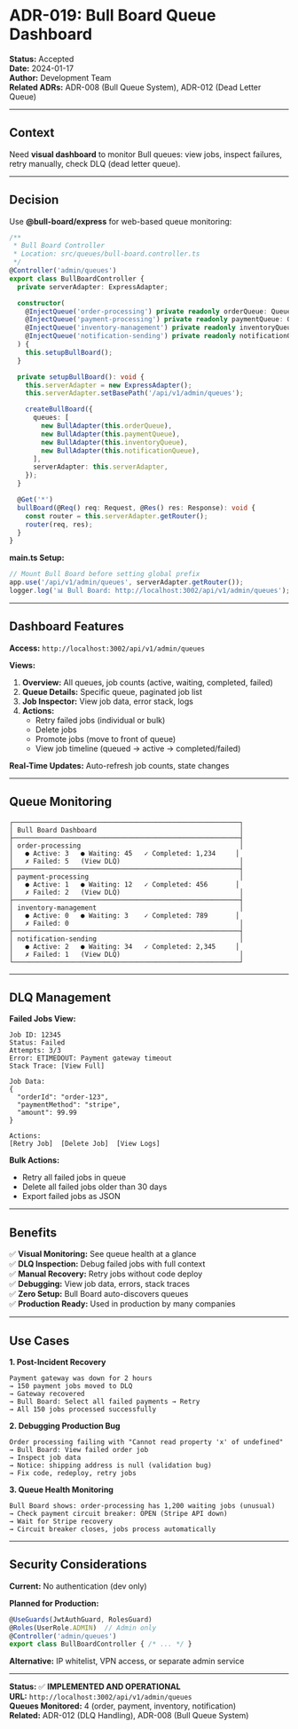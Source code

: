 # ADR-019: Bull Board Queue Dashboard

**Status:** Accepted  
**Date:** 2024-01-17  
**Author:** Development Team  
**Related ADRs:** ADR-008 (Bull Queue System), ADR-012 (Dead Letter Queue)

---

## Context

Need **visual dashboard** to monitor Bull queues: view jobs, inspect failures, retry manually, check DLQ (dead letter queue).

---

## Decision

Use **@bull-board/express** for web-based queue monitoring:

```typescript
/**
 * Bull Board Controller
 * Location: src/queues/bull-board.controller.ts
 */
@Controller('admin/queues')
export class BullBoardController {
  private serverAdapter: ExpressAdapter;

  constructor(
    @InjectQueue('order-processing') private readonly orderQueue: Queue,
    @InjectQueue('payment-processing') private readonly paymentQueue: Queue,
    @InjectQueue('inventory-management') private readonly inventoryQueue: Queue,
    @InjectQueue('notification-sending') private readonly notificationQueue: Queue,
  ) {
    this.setupBullBoard();
  }

  private setupBullBoard(): void {
    this.serverAdapter = new ExpressAdapter();
    this.serverAdapter.setBasePath('/api/v1/admin/queues');

    createBullBoard({
      queues: [
        new BullAdapter(this.orderQueue),
        new BullAdapter(this.paymentQueue),
        new BullAdapter(this.inventoryQueue),
        new BullAdapter(this.notificationQueue),
      ],
      serverAdapter: this.serverAdapter,
    });
  }

  @Get('*')
  bullBoard(@Req() req: Request, @Res() res: Response): void {
    const router = this.serverAdapter.getRouter();
    router(req, res);
  }
}
```

**main.ts Setup:**
```typescript
// Mount Bull Board before setting global prefix
app.use('/api/v1/admin/queues', serverAdapter.getRouter());
logger.log('📊 Bull Board: http://localhost:3002/api/v1/admin/queues');
```

---

## Dashboard Features

**Access:** `http://localhost:3002/api/v1/admin/queues`

**Views:**
1. **Overview:** All queues, job counts (active, waiting, completed, failed)
2. **Queue Details:** Specific queue, paginated job list
3. **Job Inspector:** View job data, error stack, logs
4. **Actions:**
   - Retry failed jobs (individual or bulk)
   - Delete jobs
   - Promote jobs (move to front of queue)
   - View job timeline (queued → active → completed/failed)

**Real-Time Updates:** Auto-refresh job counts, state changes

---

## Queue Monitoring

```
┌─────────────────────────────────────────────────────────┐
│ Bull Board Dashboard                                    │
├─────────────────────────────────────────────────────────┤
│ order-processing                                        │
│   ● Active: 3   ● Waiting: 45   ✓ Completed: 1,234     │
│   ✗ Failed: 5   (View DLQ)                              │
├─────────────────────────────────────────────────────────┤
│ payment-processing                                      │
│   ● Active: 1   ● Waiting: 12   ✓ Completed: 456       │
│   ✗ Failed: 2   (View DLQ)                              │
├─────────────────────────────────────────────────────────┤
│ inventory-management                                    │
│   ● Active: 0   ● Waiting: 3    ✓ Completed: 789       │
│   ✗ Failed: 0                                           │
├─────────────────────────────────────────────────────────┤
│ notification-sending                                    │
│   ● Active: 2   ● Waiting: 34   ✓ Completed: 2,345     │
│   ✗ Failed: 1   (View DLQ)                              │
└─────────────────────────────────────────────────────────┘
```

---

## DLQ Management

**Failed Jobs View:**
```
Job ID: 12345
Status: Failed
Attempts: 3/3
Error: ETIMEDOUT: Payment gateway timeout
Stack Trace: [View Full]

Job Data:
{
  "orderId": "order-123",
  "paymentMethod": "stripe",
  "amount": 99.99
}

Actions:
[Retry Job]  [Delete Job]  [View Logs]
```

**Bulk Actions:**
- Retry all failed jobs in queue
- Delete all failed jobs older than 30 days
- Export failed jobs as JSON

---

## Benefits

✅ **Visual Monitoring:** See queue health at a glance  
✅ **DLQ Inspection:** Debug failed jobs with full context  
✅ **Manual Recovery:** Retry jobs without code deploy  
✅ **Debugging:** View job data, errors, stack traces  
✅ **Zero Setup:** Bull Board auto-discovers queues  
✅ **Production Ready:** Used in production by many companies  

---

## Use Cases

**1. Post-Incident Recovery**
```
Payment gateway was down for 2 hours
→ 150 payment jobs moved to DLQ
→ Gateway recovered
→ Bull Board: Select all failed payments → Retry
→ All 150 jobs processed successfully
```

**2. Debugging Production Bug**
```
Order processing failing with "Cannot read property 'x' of undefined"
→ Bull Board: View failed order job
→ Inspect job data
→ Notice: shipping address is null (validation bug)
→ Fix code, redeploy, retry jobs
```

**3. Queue Health Monitoring**
```
Bull Board shows: order-processing has 1,200 waiting jobs (unusual)
→ Check payment circuit breaker: OPEN (Stripe API down)
→ Wait for Stripe recovery
→ Circuit breaker closes, jobs process automatically
```

---

## Security Considerations

**Current:** No authentication (dev only)

**Planned for Production:**
```typescript
@UseGuards(JwtAuthGuard, RolesGuard)
@Roles(UserRole.ADMIN)  // Admin only
@Controller('admin/queues')
export class BullBoardController { /* ... */ }
```

**Alternative:** IP whitelist, VPN access, or separate admin service

---

**Status:** ✅ **IMPLEMENTED AND OPERATIONAL**  
**URL:** `http://localhost:3002/api/v1/admin/queues`  
**Queues Monitored:** 4 (order, payment, inventory, notification)  
**Related:** ADR-012 (DLQ Handling), ADR-008 (Bull Queue System)
